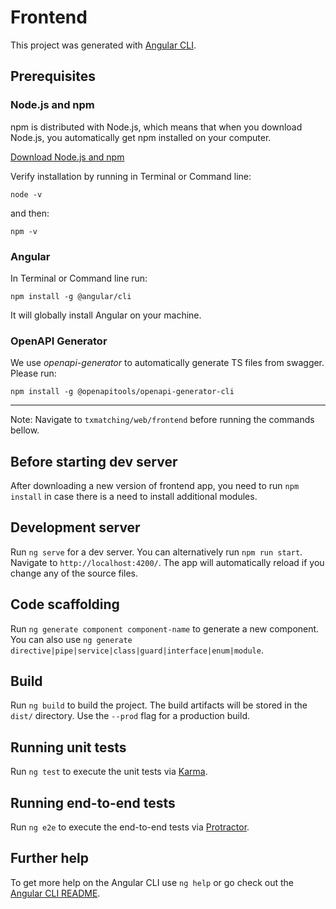 # Frontend

This project was generated with [Angular CLI](https://github.com/angular/angular-cli).

## Prerequisites
### Node.js and npm

npm is distributed with Node.js, which means that when you download Node.js, you automatically get npm installed on your computer.

[Download Node.js and npm](https://nodejs.org/en/)

Verify installation by running in Terminal or Command line:
```
node -v
```
and then:
```
npm -v
```

### Angular

In Terminal or Command line run:
```
npm install -g @angular/cli
```

It will globally install Angular on your machine.

### OpenAPI Generator
We use *openapi-generator* to automatically generate TS files from swagger. Please run:

```
npm install -g @openapitools/openapi-generator-cli
```

---

Note: Navigate to `txmatching/web/frontend` before running the commands bellow.

## Before starting dev server
After downloading a new version of frontend app, you need to run `npm install` in case there is a need to install additional modules.

## Development server

Run `ng serve` for a dev server. You can alternatively run `npm run start`.
Navigate to `http://localhost:4200/`. The app will automatically reload if you change any of the source files.

## Code scaffolding

Run `ng generate component component-name` to generate a new component. You can also use `ng generate directive|pipe|service|class|guard|interface|enum|module`.

## Build

Run `ng build` to build the project. The build artifacts will be stored in the `dist/` directory. Use the `--prod` flag for a production build.

## Running unit tests

Run `ng test` to execute the unit tests via [Karma](https://karma-runner.github.io).

## Running end-to-end tests

Run `ng e2e` to execute the end-to-end tests via [Protractor](http://www.protractortest.org/).

## Further help

To get more help on the Angular CLI use `ng help` or go check out the [Angular CLI README](https://github.com/angular/angular-cli/blob/master/README.md).
